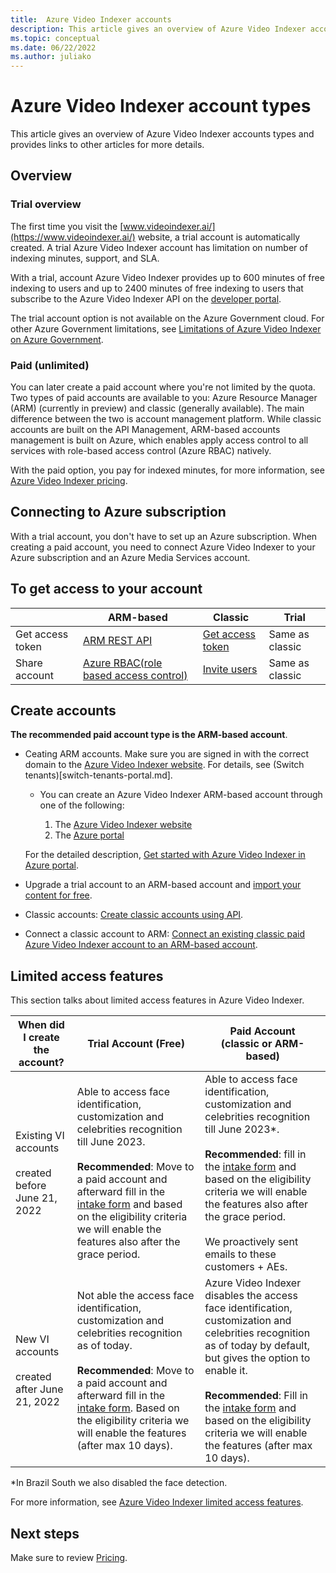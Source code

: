 ```yaml
---
title:  Azure Video Indexer accounts  
description: This article gives an overview of Azure Video Indexer accounts and provides links to other articles for more details.
ms.topic: conceptual
ms.date: 06/22/2022
ms.author: juliako
---
```


# Azure Video Indexer account types

This article gives an overview of Azure Video Indexer accounts types and provides links to other articles for more details.

## Overview

### Trial overview

The first time you visit the [www.videoindexer.ai/](https://www.videoindexer.ai/) website, a trial account is automatically created. A trial Azure Video Indexer account has limitation on number of indexing minutes, support, and SLA.

With a trial, account Azure Video Indexer provides up to 600 minutes of free indexing to users and up to 2400 minutes of free indexing to users that subscribe to the Azure Video Indexer API on the [developer portal](https://aka.ms/avam-dev-portal).

The trial account option is not available on the Azure Government cloud. For other Azure Government limitations, see [Limitations of Azure Video Indexer on Azure Government](connect-to-azure.md#limitations-of-azure-video-indexer-on-azure-government).

### Paid (unlimited)

You can later create a paid account where you're not limited by the quota. Two types of paid accounts are available to you: Azure Resource Manager (ARM) (currently in preview) and classic (generally available). The main difference between the two is account management platform. While classic accounts are built on the API Management, ARM-based accounts management is built on Azure, which enables apply access control to all services with role-based access control (Azure RBAC) natively.

With the paid option, you pay for indexed minutes, for more information, see [Azure Video Indexer pricing](https://azure.microsoft.com/pricing/details/video-indexer/).

## Connecting to Azure subscription

With a trial account, you don't have to set up an Azure subscription. When creating a paid account, you need to connect Azure Video Indexer to your Azure subscription and an Azure Media Services account. 

## To get access to your account

|   | ARM-based |Classic| Trial|
|---|---|---|---|
|Get access token | [ARM REST API](https://aka.ms/avam-arm-api) |[Get access token](https://api-portal.videoindexer.ai/api-details#api=Operations&operation=Get-Account-Access-Token)|Same as classic
|Share account| [Azure RBAC(role based access control)](../role-based-access-control/overview.md)| [Invite users](invite-users.md) |Same as classic

## Create accounts

**The recommended paid account type is the ARM-based account**.

* Ceating ARM accounts. Make sure you are signed in with the correct domain to the [Azure Video Indexer website](https://www.videoindexer.ai/). For details, see (Switch tenants)[switch-tenants-portal.md].  

    * You can create an Azure Video Indexer ARM-based account through one of the following:
    
      1. The [Azure Video Indexer website](https://aka.ms/vi-portal-link)
      2. The [Azure portal](https://portal.azure.com/#home)
      
    For the detailed description, [Get started with Azure Video Indexer in Azure portal](create-account-portal.md).
* Upgrade a trial account to an ARM-based account and [import your content for free](import-content-from-trial.md).  
* Classic accounts: [Create classic accounts using API](https://api-portal.videoindexer.ai/api-details#api=Operations&operation=Create-Paid-Account).
* Connect a classic account to ARM: [Connect an existing classic paid Azure Video Indexer account to an ARM-based account](connect-classic-account-to-arm.md).

## Limited access features

This section talks about limited access features in Azure Video Indexer.

|When did I create the account?|Trial Account (Free)|	Paid Account <br/>(classic or ARM-based)|
|---|---|---|
|Existing VI accounts <br/><br/>created before June 21, 2022|Able to access face identification, customization and celebrities recognition till June 2023. <br/><br/>**Recommended**: Move to a paid account and afterward fill in the [intake form](https://aka.ms/facerecognition) and based on the eligibility criteria we will enable the features also after the grace period. |Able to access face identification, customization and celebrities recognition till June 2023\*.<br/><br/>**Recommended**: fill in the [intake form](https://aka.ms/facerecognition) and based on the eligibility criteria we will enable the features also after the grace period. <br/><br/>We proactively sent emails to these customers + AEs.|
|New VI accounts <br/><br/>created after June 21, 2022	|Not able the access face identification, customization and celebrities recognition as of today. <br/><br/>**Recommended**: Move to a paid account and afterward fill in the [intake form](https://aka.ms/facerecognition). Based on the eligibility criteria we will enable the features (after max 10 days).|Azure Video Indexer disables the access face identification, customization and celebrities recognition as of today by default, but gives the option to enable it. <br/><br/>**Recommended**: Fill in the [intake form](https://aka.ms/facerecognition) and based on the eligibility criteria we will enable the features (after max 10 days).|

\*In Brazil South we also disabled the face detection.

For more information, see [Azure Video Indexer limited access features](limited-access-features.md).

## Next steps

Make sure to review [Pricing](https://azure.microsoft.com/pricing/details/video-indexer/).
